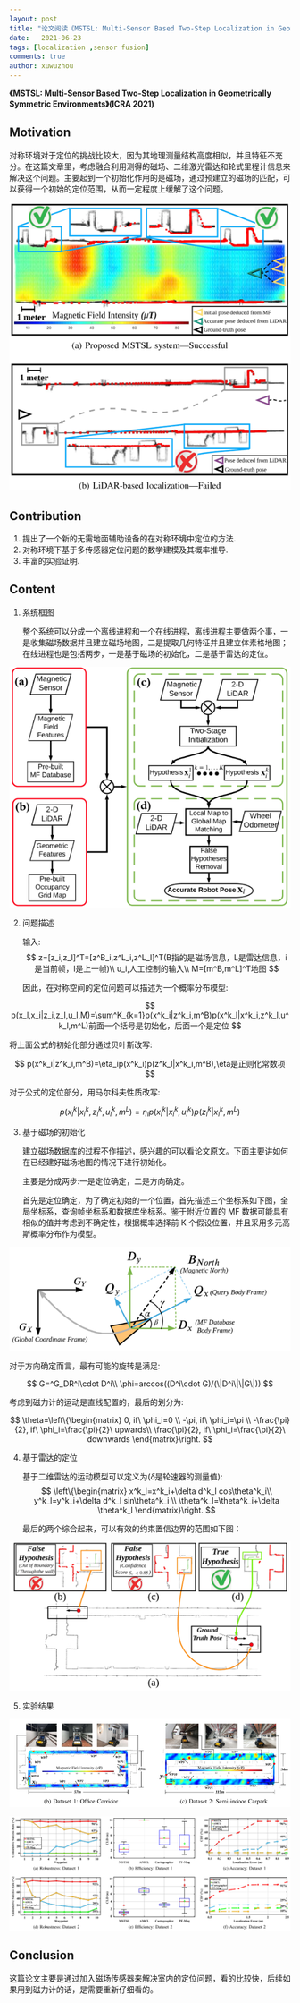 ```yaml
---
layout: post
title: "论文阅读《MSTSL: Multi-Sensor Based Two-Step Localization in Geometrically Symmetric Environments》"
date:   2021-06-23
tags: [localization ,sensor fusion]
comments: true
author: xuwuzhou
---
```




<!-- more -->

**《MSTSL: Multi-Sensor Based Two-Step Localization in Geometrically Symmetric Environments》(ICRA 2021)**

## Motivation

   对称环境对于定位的挑战比较大，因为其地理测量结构高度相似，并且特征不充分。在这篇文章里，考虑融合利用测得的磁场、二维激光雷达和轮式里程计信息来解决这个问题。主要起到一个初始化作用的是磁场，通过预建立的磁场的匹配，可以获得一个初始的定位范围，从而一定程度上缓解了这个问题。

![论文33图片1](../images/论文33图片1.png)



## Contribution

1. 提出了一个新的无需地面辅助设备的在对称环境中定位的方法.
2. 对称环境下基于多传感器定位问题的数学建模及其概率推导.
3. 丰富的实验证明.

## Content 

1. 系统框图

   整个系统可以分成一个离线进程和一个在线进程，离线进程主要做两个事，一是收集磁场数据并且建立磁场地图，二是提取几何特征并且建立体素格地图；在线进程也是包括两步，一是基于磁场的初始化，二是基于雷达的定位。

![系统框图](../images/论文33图片2.png)

2. 问题描述

   输入:  
$$
z=[z_i,z_l]^T=[z^B_i,z^L_i,z^L_l]^T(B指的是磁场信息，L是雷达信息，i是当前帧，l是上一帧)\\
u_i,人工控制的输入\\
M=[m^B,m^L]^T地图
$$

   因此，在对称空间的定位问题可以描述为一个概率分布模型:

$$
p(x_l,x_i|z_i,z_l,u_l,M)=\sum^K_{k=1}p(x^k_i|z^k_i,m^B)p(x^k_l|x^k_i,z^k_l,u^k_l,m^L)前面一个括号是初始化，后面一个是定位
$$

   将上面公式的初始化部分通过贝叶斯改写:

$$
p(x^k_i|z^k_i,m^B)=\eta_ip(x^k_i)p(z^k_l|x^k_i,m^B),\eta是正则化常数项 
$$

   对于公式的定位部分，用马尔科夫性质改写:

$$
p(x^k_l|x^k_i,z^k_l,u^k_l,m^L)=\eta_lp(x^k_l|x^k_i,u^k_l)p(z^k_l|x^k_l,m^L)
$$

3. 基于磁场的初始化

   建立磁场数据库的过程不作描述，感兴趣的可以看论文原文。下面主要讲如何在已经建好磁场地图的情况下进行初始化。
   
   主要是分成两步:一是定位确定，二是方向确定。
   
   首先是定位确定，为了确定初始的一个位置，首先描述三个坐标系如下图，全局坐标系，查询帧坐标系和数据库坐标系。鉴于附近位置的 MF 数据可能具有相似的值并考虑到不确定性，根据概率选择前 K 个假设位置，并且采用多元高斯概率分布作为模型。

![论文33图片3](../images/论文33图片3.png)

   对于方向确定而言，最有可能的旋转是满足:

$$
G=^G_DR^i\cdot D^i\\
\phi=arccos((D^i\cdot G)/(\|D^i\|\|G\|))
$$

   考虑到磁力计的运动是直线配置的，最后的划分为:

$$
\theta=\left\{\begin{matrix}
0, if\ \phi_i=0 \\
-\pi, if\ \phi_i=\pi \\
 -\frac{\pi}{2}, if\ \phi_i=\frac{\pi}{2}\ upwards\\
\frac{\pi}{2}, if\ \phi_i=\frac{\pi}{2}\ downwards
\end{matrix}\right.
$$

4. 基于雷达的定位

   基于二维雷达的运动模型可以定义为($\delta$是轮速器的测量值):
$$
\left\{\begin{matrix}
 x^k_l=x^k_i+\delta d^k_l cos\theta^k_i\\
 y^k_l=y^k_i+\delta d^k_l sin\theta^k_i
 \\
\theta^k_l=\theta^k_i+\delta \theta^k_l
\end{matrix}\right.
$$

   最后的两个综合起来，可以有效的约束置信边界的范围如下图：

![论文33图片4](../images/论文33图片4.png)

5. 实验结果

![论文33图片5](../images/论文33图片5.png)

![论文33图片6](../images/论文33图片6.png)


## Conclusion

   这篇论文主要是通过加入磁场传感器来解决室内的定位问题，看的比较快，后续如果用到磁力计的话，是需要重新仔细看的。
